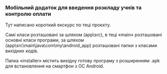 ### Мобільний додаток для введення розкладу учнів та контролю оплати 

Тут написано короткий екскурс по теці проєкту.

Самі класи розташовані за шляхом (app\src), в теці «main» розташовані основні класи програми, за шляхом (app\src\main\java\com\my\android_app) розташовані папки з класами вихідних кодів.

Папка «installer» містить вихідну готову програму з розширенням .apk для встановлення на смартфон з ОС Android.
